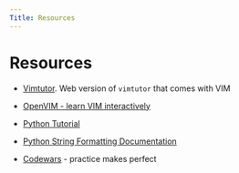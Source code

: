 ```yaml
---
Title: Resources
---
```


# Resources

* [Vimtutor](https://remarkablemark.org/vimtutor/). Web version of `vimtutor` that comes with VIM
* [OpenVIM - learn VIM interactively](https://openvim.com/)

* [Python Tutorial](https://docs.python.org/3/tutorial/index.html)
* [Python String Formatting Documentation](https://pyformat.info/)

* [Codewars](https://www.codewars.com/) - practice makes perfect